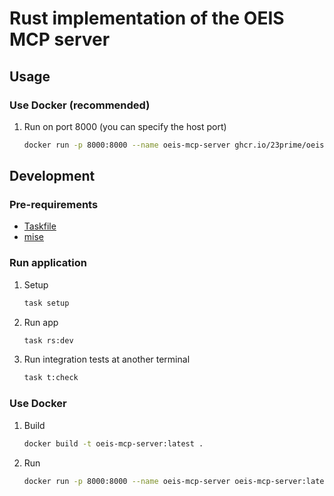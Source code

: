 # Rust implementation of the OEIS MCP server

## Usage

### Use Docker (recommended)

1. Run on port 8000 (you can specify the host port)

    ```sh
    docker run -p 8000:8000 --name oeis-mcp-server ghcr.io/23prime/oeis-mcp-server:latest
    ```

## Development

### Pre-requirements

- [Taskfile](https://taskfile.dev)
- [mise](https://mise.jdx.dev)

### Run application

1. Setup

    ```sh
    task setup
    ```

2. Run app

    ```sh
    task rs:dev
    ```

3. Run integration tests at another terminal

    ```sh
    task t:check
    ```

### Use Docker

1. Build

    ```sh
    docker build -t oeis-mcp-server:latest .
    ```

2. Run

    ```sh
    docker run -p 8000:8000 --name oeis-mcp-server oeis-mcp-server:latest
    ```
